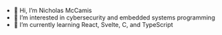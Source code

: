 - 👋 Hi, I’m Nicholas McCamis
- 👀 I’m interested in cybersecurity and embedded systems programming
- 🌱 I’m currently learning React, Svelte, C, and TypeScript


<!---
- 💞️ I’m looking to collaborate on 
- 📫 How to reach me ...
- 😄 Pronouns: ...
- ⚡ Fun fact: ...
NDMcCa/NDMcCa is a ✨ special ✨ repository because its `README.md` (this file) appears on your GitHub profile.
You can click the Preview link to take a look at your changes.
--->
